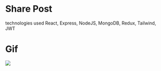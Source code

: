 # Share Post

technologies used
React, Express, NodeJS, MongoDB, Redux, Tailwind, JWT

# Gif

![](../MERN1//client/src/assets/sharepost.gif)
